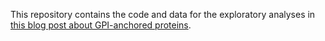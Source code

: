 This repository contains the code and data for the exploratory analyses in [this blog post about GPI-anchored proteins](http://www.cureffi.org/2019/05/14/the-deal-with-gpi-anchored-proteins/).

